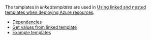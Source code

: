 The templates in _linkedtemplates_ are used in [Using linked and nested templates when deploying Azure resources](https://docs.microsoft.com/azure/azure-resource-manager/templates/linked-templates).

- [Dependencies](https://docs.microsoft.com/azure/azure-resource-manager/templates/linked-templates#dependencies)
- [Get values from linked template](https://docs.microsoft.com/azure/azure-resource-manager/templates/linked-templates#get-values-from-linked-template)
- [Example templates](https://docs.microsoft.com/azure/azure-resource-manager/templates/linked-templates#example-templates)

